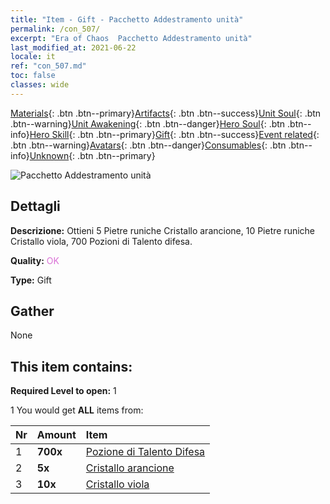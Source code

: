 ```yaml
---
title: "Item - Gift - Pacchetto Addestramento unità"
permalink: /con_507/
excerpt: "Era of Chaos  Pacchetto Addestramento unità"
last_modified_at: 2021-06-22
locale: it
ref: "con_507.md"
toc: false
classes: wide
---
```

 [Materials](/ItemsIT/){: .btn .btn--primary}[Artifacts](/ItemsIT/Artifacts/){: .btn .btn--success}[Unit Soul](/ItemsIT/UnitSoul/){: .btn .btn--warning}[Unit Awakening](/ItemsIT/UnitAwakening/){: .btn .btn--danger}[Hero Soul](/ItemsIT/HeroSoul/){: .btn .btn--info}[Hero Skill](/ItemsIT/HeroSkill/){: .btn .btn--primary}[Gift](/ItemsIT/Gift/){: .btn .btn--success}[Event related](/ItemsIT/Events/){: .btn .btn--warning}[Avatars](/ItemsIT/Avatars/){: .btn .btn--danger}[Consumables](/ItemsIT/Consumables/){: .btn .btn--info}[Unknown](/ItemsIT/Unknown/){: .btn .btn--primary}

 ![Pacchetto Addestramento unità](/images/t/i_907128.png)

## Dettagli
 **Descrizione:** Ottieni 5 Pietre runiche Cristallo arancione, 10 Pietre runiche Cristallo viola, 700 Pozioni di Talento difesa.

 **Quality:** <span style="color: #DA70D6">OK</span>

 **Type:** Gift

## Gather

  None

## This item contains:

 **Required Level to open:** 1

 1 You would get **ALL** items  from:

  | Nr | Amount |     Item    |
  |:---|:-------|:------------|
  | 1 |  **700x** | [Pozione di Talento Difesa](/ItemsIT/con_787/) |  | 
  | 2 |  **5x** | [Cristallo arancione](/ItemsIT/con_730/) |  | 
  | 3 |  **10x** | [Cristallo viola](/ItemsIT/con_720/) |  | 
